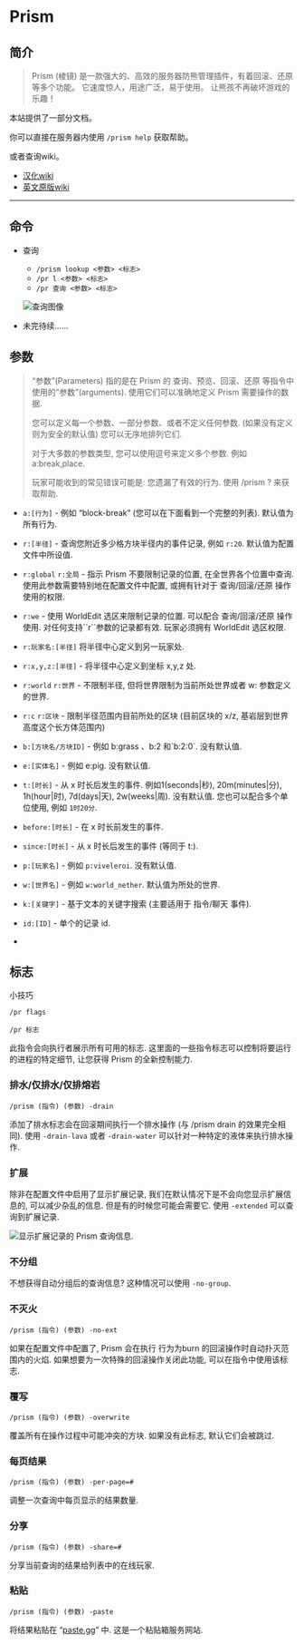 # Prism
## 简介
> Prism (棱镜) 是一款强大的、高效的服务器防熊管理插件，有着回滚、还原等多个功能。 它速度惊人，用途广泛，易于使用。 让熊孩不再破坏游戏的乐趣！

本站提供了一部分文档。

你可以直接在服务器内使用 `/prism help` 获取帮助。

或者查询wiki。

* [汉化wiki](https://prism-cn.readthedocs.io/zh-cn/latest/index.html)
* [英文原版wiki](https://prism-bukkit.readthedocs.io/en/latest/Welcome.html)

---

## 命令

* 查询
  * `/prism lookup <参数> <标志>`
  * `/pr l <参数> <标志>`
  * `/pr 查询 <参数> <标志>`
  
  ![查询图像](https://prism-cn.readthedocs.io/zh-cn/latest/_images/prism_standard_display.png)

* 未完待续......

## 参数

> “参数”(Parameters) 指的是在 Prism 的 查询、预览、回滚、还原 等指令中使用的”参数”(arguments). 使用它们可以准确地定义 Prism 需要操作的数据.
> 
> 您可以定义每一个参数、一部分参数、或者不定义任何参数. (如果没有定义则为安全的默认值) 您可以无序地排列它们.
> 
> 对于大多数的参数类型, 您可以使用逗号来定义多个参数. 例如 a:break,place.
> 
> 玩家可能收到的常见错误可能是: 您遗漏了有效的行为. 使用 /prism ? 来获取帮助.
>  
+   `a:[行为]` - 例如 “block-break” (您可以在下面看到一个完整的列表). 默认值为所有行为.
    
+   `r:[半径]` - 查询您附近多少格方块半径内的事件记录, 例如 `r:20`. 默认值为配置文件中所设值.
    
+   `r:global` `r:全局` - 指示 Prism 不要限制记录的位置, 在全世界各个位置中查询. 使用此参数需要特别地在配置文件中配置, 或拥有针对于 查询/回滚/还原 操作使用的权限.
    
+   `r:we` - 使用 WorldEdit 选区来限制记录的位置. 可以配合 查询/回滚/还原 操作使用. 对任何支持\`\`r\`\`参数的记录都有效. 玩家必须拥有 WorldEdit 选区权限.
    
+   `r:玩家名:[半径]` 将半径中心定义到另一玩家处.
    
+   `r:x,y,z:[半径]` - 将半径中心定义到坐标 x,y,z 处.
    
+   `r:world` `r:世界` - 不限制半径, 但将世界限制为当前所处世界或者 w: 参数定义的世界.
    
+   `r:c` `r:区块` - 限制半径范围内目前所处的区块 (目前区块的 x/z, 基岩层到世界高度这个长方体范围内)
    
+   `b:[方块名/方块ID]` - 例如 b:grass 、b:2 和\`b:2:0\`. 没有默认值.
    
+   `e:[实体名]` - 例如 e:pig. 没有默认值.
    
+   `t:[时长]` - 从 x 时长后发生的事件. 例如1(seconds|秒), 20m(minutes|分), 1h(hour|时), 7d(days|天), 2w(weeks|周). 没有默认值. 您也可以配合多个单位使用, 例如 `1时20分`.
    
+   `before:[时长]` - 在 x 时长前发生的事件.
    
+   `since:[时长]` - 从 x 时长后发生的事件 (等同于 t:).
    
+   `p:[玩家名]` - 例如 `p:viveleroi`. 没有默认值.
    
+   `w:[世界名]` - 例如 `w:world_nether`. 默认值为所处的世界.
    
+   `k:[关键字]` - 基于文本的关键字搜索 (主要适用于 指令/聊天 事件).
    
+   `id:[ID]` - 单个的记录 id.
+   

## 标志

小技巧

`/pr flags`

`/pr 标志`

此指令会向执行者展示所有可用的标志. 这里面的一些指令标志可以控制将要运行的进程的特定细节, 让您获得 Prism 的全新控制能力.

### 排水/仅排水/仅排熔岩

`/prism (指令) (参数) -drain`

添加了排水标志会在回滚期间执行一个排水操作 (与 /prism drain 的效果完全相同). 使用 `-drain-lava` 或者 `-drain-water` 可以针对一种特定的液体来执行排水操作.

### 扩展

除非在配置文件中启用了显示扩展记录, 我们在默认情况下是不会向您显示扩展信息的, 可以减少杂乱的信息. 但是有的时候您可能会需要它. 使用 `-extended` 可以查询到扩展记录.

![显示扩展记录的 Prism 查询信息.](https://prism-cn.readthedocs.io/zh-cn/latest/_images/prism_extended_display.png)

### 不分组

不想获得自动分组后的查询信息? 这种情况可以使用 `-no-group`.

### 不灭火

`/prism (指令) (参数) -no-ext`

如果在配置文件中配置了, Prism 会在执行 行为为burn 的回滚操作时自动扑灭范围内的火焰. 如果想要为一次特殊的回滚操作关闭此功能, 可以在指令中使用该标志.

### 覆写

`/prism (指令) (参数) -overwrite`

覆盖所有在操作过程中可能冲突的方块. 如果没有此标志, 默认它们会被跳过.

### 每页结果

`/prism (指令) (参数) -per-page=#`

调整一次查询中每页显示的结果数量.

### 分享

`/prism (指令) (参数) -share=#`

分享当前查询的结果给列表中的在线玩家.

### 粘贴

`/prism (指令) (参数) -paste`

将结果粘贴在 “[paste.gg](https://paste.gg)” 中. 这是一个粘贴箱服务网站.
